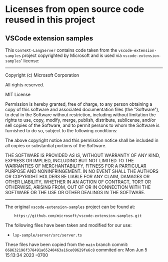 # Licenses from open source code reused in this project

## VSCode extension samples

This `ConTeXt-LangServer` contains code taken from the
`vscode-extension-samples` project copyrighted by Microsoft and is used via
`vscode-extension-samples`' license:

--------------

Copyright (c) Microsoft Corporation

All rights reserved. 

MIT License

Permission is hereby granted, free of charge, to any person obtaining a copy of
this software and associated documentation files (the "Software"), to deal in
the Software without restriction, including without limitation the rights to
use, copy, modify, merge, publish, distribute, sublicense, and/or sell copies of
the Software, and to permit persons to whom the Software is furnished to do so,
subject to the following conditions:

The above copyright notice and this permission notice shall be included in all
copies or substantial portions of the Software.

THE SOFTWARE IS PROVIDED *AS IS*, WITHOUT WARRANTY OF ANY KIND, EXPRESS OR
IMPLIED, INCLUDING BUT NOT LIMITED TO THE WARRANTIES OF MERCHANTABILITY, FITNESS
FOR A PARTICULAR PURPOSE AND NONINFRINGEMENT. IN NO EVENT SHALL THE AUTHORS OR
COPYRIGHT HOLDERS BE LIABLE FOR ANY CLAIM, DAMAGES OR OTHER LIABILITY, WHETHER
IN AN ACTION OF CONTRACT, TORT OR OTHERWISE, ARISING FROM, OUT OF OR IN
CONNECTION WITH THE SOFTWARE OR THE USE OR OTHER DEALINGS IN THE SOFTWARE.

--------------

The original `vscode-extension-samples` project can be found at:

```
    https://github.com/microsoft/vscode-extension-samples.git
```

The following files have been taken and modified for our use:

- `lsp-sample/server/src/server.ts`

These files have been copied from the `main` branch
commit: `668632196f378491a65240463a16ce09629fe6c8`
commited on: Mon Jun 5 15:13:34 2023 -0700
